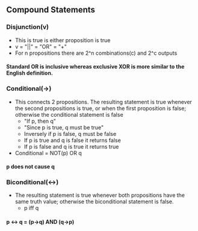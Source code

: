 ## Compound Statements
### Disjunction(v)
- This is true is either proposition is true
- v = "||" = "OR" = "+"
- For n propositions there are 2^n combinations(c) and 2^c outputs

#### Standard OR is inclusive whereas exclusive XOR is more similar to the English definition.

### Conditional(->)
- This connects 2 propositions. The resulting statement is true whenever the second propositions is true, or when the first proposition is false; otherwise the conditional statement is false
    - "If p, then q"
    - "Since p is true, q must be true"
    - Inversely if p is false, q must be false
    - If p is true and q is false it returns false
    - If p is false and q is true it returns true
- Conditional = NOT(p) OR q
#### p does not cause q

### Biconditional(<->)
- The resulting statement is true whenever both propositions have the same truth value; otherwise the biconditional statement is false.
    - p iff q 
#### p <-> q = (p->q) AND (q->p)

